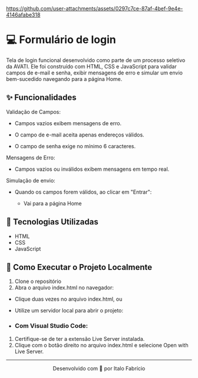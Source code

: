 


https://github.com/user-attachments/assets/0297c7ce-87af-4bef-9e4e-4146afabe318


# 💻 Formulário de login

Tela de login funcional desenvolvido como parte de um processo seletivo da AVATI. Ele foi construído com HTML, CSS e JavaScript para validar campos de e-mail e senha, exibir mensagens de erro e simular um envio bem-sucedido navegando para a página Home.

## ✨ Funcionalidades

Validação de Campos:

- Campos vazios exibem mensagens de erro.

- O campo de e-mail aceita apenas endereços válidos.

- O campo de senha exige no mínimo 6 caracteres.

Mensagens de Erro:

- Campos vazios ou inválidos exibem mensagens em tempo real.

Simulação de envio:

- Quando os campos forem válidos, ao clicar em "Entrar":
  
  - Vai para a página Home

## 🧪 Tecnologias Utilizadas
- HTML
- CSS
- JavaScript

## 🚀 Como Executar o Projeto Localmente
1. Clone o repositório
2. Abra o arquivo index.html no navegador:

 - Clique duas vezes no arquivo index.html, ou

 - Utilize um servidor local para abrir o projeto:
  
  - ### Com Visual Studio Code:
   1. Certifique-se de ter a extensão Live Server instalada.
   2. Clique com o botão direito no arquivo index.html e selecione Open with Live Server.

---

<p align="center">Desenvolvido com 💜 por Italo Fabrício</p>
